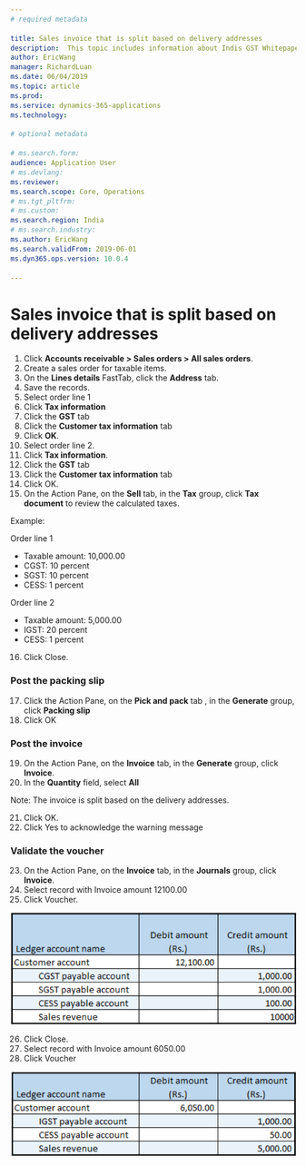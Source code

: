 ```yaml
---
# required metadata

title: Sales invoice that is split based on delivery addresses
description:  This topic includes information about Indis GST Whitepaper in Microsoft Dynamics 365 for Finance and Operations.
author: EricWang
manager: RichardLuan
ms.date: 06/04/2019
ms.topic: article
ms.prod: 
ms.service: dynamics-365-applications
ms.technology: 

# optional metadata

# ms.search.form: 
audience: Application User
# ms.devlang: 
ms.reviewer: 
ms.search.scope: Core, Operations
# ms.tgt_pltfrm: 
# ms.custom: 
ms.search.region: India
# ms.search.industry: 
ms.author: EricWang
ms.search.validFrom: 2019-06-01
ms.dyn365.ops.version: 10.0.4

---
```


# Sales invoice that is split based on delivery addresses

1. Click **Accounts receivable > Sales orders > All sales orders**.
2. Create a sales order for taxable items.
3. On the **Lines details** FastTab, click the **Address** tab.
4. Save the records.
5. Select order line 1
6. Click **Tax information**
7. Click the **GST** tab
8. Click the **Customer tax information** tab
9. Click **OK**.
10. Select order line 2.
11. Click **Tax information**.
12. Click the **GST** tab
13. Click the **Customer tax information** tab
14. Click OK.
15. On the Action Pane, on the **Sell** tab, in the **Tax** group, click **Tax document** to review the calculated taxes.

Example:

Order line 1

- Taxable amount: 10,000.00
- CGST: 10 percent
- SGST: 10 percent
- CESS: 1 percent

Order line 2

- Taxable amount: 5,000.00
- IGST: 20 percent
- CESS: 1 percent

16. Click Close.

### Post the packing slip

17. Click the Action Pane, on the **Pick and pack** tab , in the **Generate** group, click **Packing slip**
18. Click OK

### Post the invoice

19. On the Action Pane, on the **Invoice** tab, in the **Generate** group, click **Invoice**.
20. In the **Quantity** field, select **All**

Note: The invoice is split based on the delivery addresses.

21. Click OK.
22. Click Yes to acknowledge the warning message

### Validate the voucher

23. On the Action Pane, on the **Invoice** tab, in the **Journals** group, click **Invoice**.
24. Select record with Invoice amount 12100.00
25. Click Voucher.

![](media/Annotation-2019-05-20-163117.png)

26. Click Close.
27. Select record with Invoice amount 6050.00
28. Click Voucher

![](media/Annotation-2019-05-20-163156.png)

